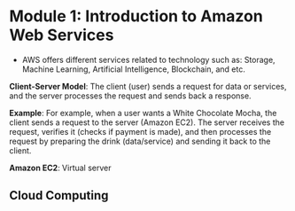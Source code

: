 # Module 1: Introduction to Amazon Web Services

- AWS offers different services related to technology such as: Storage, Machine Learning, Artificial Intelligence, Blockchain, and etc.

**Client-Server Model**: The client (user) sends a request for data or services, and the server processes the request and sends back a response. 

**Example**: For example, when a user wants a White Chocolate Mocha, the client sends a request to the server (Amazon EC2). The server receives the request, verifies it (checks if payment is made), and then processes the request by preparing the drink (data/service) and sending it back to the client.

**Amazon EC2**: Virtual server

## Cloud Computing